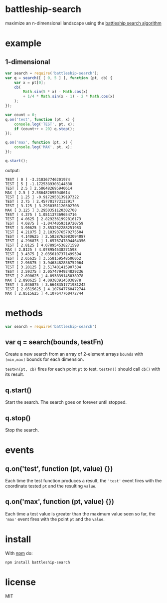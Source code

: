 # battleship-search

maximize an n-dimensional landscape using the
[battleship search algorithm](http://opensourceecology.org/wiki/Anthony_Repetto/Concept_Log#Binary_Search)

# example

## 1-dimensional

``` js
var search = require('battleship-search');
var q = search([ [ 0, 5 ] ], function (pt, cb) {
    var x = pt[0];
    cb(
        Math.sin(5 * x) - Math.cos(x)
        + 1/4 * Math.sin(x - 1) - 2 * Math.cos(x)
    );
});

var count = 0;
q.on('test', function (pt, x) {
    console.log('TEST', pt, x);
    if (count++ > 20) q.stop();
});

q.on('max', function (pt, x) {
    console.log('MAX', pt, x);
});

q.start();
```

output:

```
TEST [ 0 ] -3.210367746201974
TEST [ 5 ] -1.1725389303144338
TEST [ 2.5 ] 2.586482695940614
MAX [ 2.5 ] 2.586482695940614
TEST [ 1.25 ] -0.9172953139197322
TEST [ 3.75 ] 2.457701773132917
TEST [ 3.125 ] 3.2950351120302708
MAX [ 3.125 ] 3.2950351120302708
TEST [ 4.375 ] 1.051137369654716
TEST [ 4.0625 ] 2.8292361992816173
TEST [ 4.6875 ] -1.0474059319720759
TEST [ 3.90625 ] 2.853262288251983
TEST [ 4.21875 ] 2.1839376570275504
TEST [ 4.140625 ] 2.5838763083094087
TEST [ 4.296875 ] 1.6576747894464356
TEST [ 2.8125 ] 4.078954538271598
MAX [ 2.8125 ] 4.078954538271598
TEST [ 3.4375 ] 2.0356107371499594
TEST [ 2.65625 ] 3.558159548506052
TEST [ 2.96875 ] 3.9463482836752064
TEST [ 3.28125 ] 2.517401415907384
TEST [ 3.59375 ] 2.0574794924829236
TEST [ 2.890625 ] 4.093839145038978
MAX [ 2.890625 ] 4.093839145038978
TEST [ 3.046875 ] 3.6648351771981242
TEST [ 2.8515625 ] 4.107647760472744
MAX [ 2.8515625 ] 4.107647760472744
```

# methods

``` js
var search = require('battleship-search')
```

## var q = search(bounds, testFn)

Create a new search from an array of 2-element arrays `bounds` with `[min,max]`
bounds for each dimension.

`testFn(pt, cb)` fires for each point `pt` to test. `testFn()` should call
`cb()` with its result.

## q.start()

Start the search. The search goes on forever until stopped.

## q.stop()

Stop the search.

# events

## q.on('test', function (pt, value) {})

Each time the test function produces a result, the `'test'` event fires with the
coordinate tested `pt` and the resulting `value`.

## q.on('max', function (pt, value) {})

Each time a test value is greater than the maximum value seen so far, the
`'max'` event fires with the point `pt` and the `value`.

# install

With [npm](https://npmjs.org) do:

```
npm install battleship-search
```

# license

MIT
